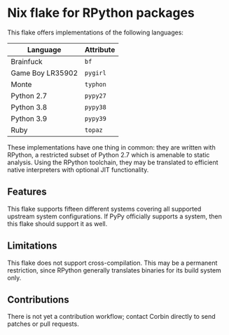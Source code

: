 # Nix flake for RPython packages

This flake offers implementations of the following languages:

Language | Attribute
---|---
Brainfuck | `bf`
Game Boy LR35902 | `pygirl`
Monte | `typhon`
Python 2.7 | `pypy27`
Python 3.8 | `pypy38`
Python 3.9 | `pypy39`
Ruby | `topaz`

These implementations have one thing in common: they are written with RPython,
a restricted subset of Python 2.7 which is amenable to static analysis. Using
the RPython toolchain, they may be translated to efficient native interpreters
with optional JIT functionality.

## Features

This flake supports fifteen different systems covering all supported upstream
system configurations. If PyPy officially supports a system, then this flake
should support it as well.

## Limitations

This flake does not support cross-compilation. This may be a permanent
restriction, since RPython generally translates binaries for its build system
only.

## Contributions

There is not yet a contribution workflow; contact Corbin directly to send
patches or pull requests.
